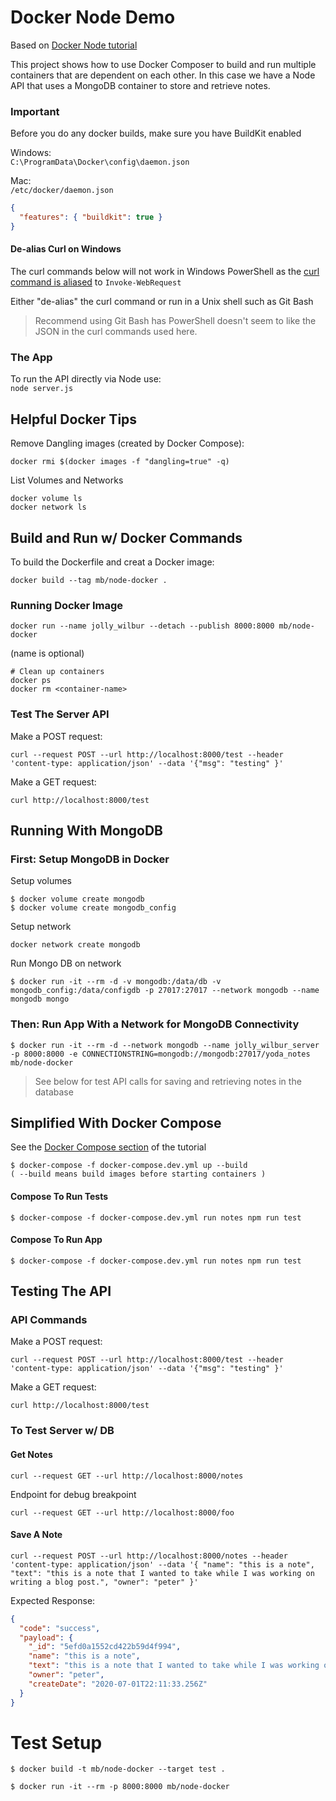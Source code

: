 # Docker Node Demo

Based on [Docker Node tutorial](https://docs.docker.com/language/nodejs/build-images/)

This project shows how to use Docker Composer to build and run multiple containers that are dependent on each other. In this case we have a Node API that uses a MongoDB container to store and retrieve notes.

### Important

Before you do any docker builds, make sure you have BuildKit enabled

Windows:  
`C:\ProgramData\Docker\config\daemon.json`

Mac:  
`/etc/docker/daemon.json`

```json
{
  "features": { "buildkit": true }
}
```

#### De-alias Curl on Windows

The curl commands below will not work in Windows PowerShell as the [curl command is aliased](https://stackoverflow.com/questions/28128918/positional-parameter-error-when-posting-data-with-curl) to `Invoke-WebRequest`

Either "de-alias" the curl command or run in a Unix shell such as Git Bash

> Recommend using Git Bash has PowerShell doesn't seem to like the JSON in the curl commands used here.

### The App

To run the API directly via Node use:  
`node server.js`

## Helpful Docker Tips

Remove Dangling images (created by Docker Compose):

```
docker rmi $(docker images -f "dangling=true" -q)
```

List Volumes and Networks

```
docker volume ls
docker network ls
```

## Build and Run w/ Docker Commands

To build the Dockerfile and creat a Docker image:

```
docker build --tag mb/node-docker .
```

### Running Docker Image

```
docker run --name jolly_wilbur --detach --publish 8000:8000 mb/node-docker
```

(name is optional)

```
# Clean up containers
docker ps
docker rm <container-name>
```

### Test The Server API

Make a POST request:

```
curl --request POST --url http://localhost:8000/test --header 'content-type: application/json' --data '{"msg": "testing" }'
```

Make a GET request:

```
curl http://localhost:8000/test
```

## Running With MongoDB

### First: Setup MongoDB in Docker

Setup volumes

```
$ docker volume create mongodb
$ docker volume create mongodb_config
```

Setup network

```
docker network create mongodb
```

Run Mongo DB on network

```
$ docker run -it --rm -d -v mongodb:/data/db -v mongodb_config:/data/configdb -p 27017:27017 --network mongodb --name mongodb mongo
```

### Then: Run App With a Network for MongoDB Connectivity

```
$ docker run -it --rm -d --network mongodb --name jolly_wilbur_server -p 8000:8000 -e CONNECTIONSTRING=mongodb://mongodb:27017/yoda_notes mb/node-docker
```

> See below for test API calls for saving and retrieving notes in the database

## Simplified With Docker Compose

See the [Docker Compose section](https://docs.docker.com/language/nodejs/develop/#use-compose-to-develop-locally) of the tutorial

```
$ docker-compose -f docker-compose.dev.yml up --build
( --build means build images before starting containers )
```

#### Compose To Run Tests

```
$ docker-compose -f docker-compose.dev.yml run notes npm run test
```

#### Compose To Run App

```
$ docker-compose -f docker-compose.dev.yml run notes npm run test
```

## Testing The API

### API Commands

Make a POST request:

```
curl --request POST --url http://localhost:8000/test --header 'content-type: application/json' --data '{"msg": "testing" }'
```

Make a GET request:

```
curl http://localhost:8000/test
```

### To Test Server w/ DB

#### Get Notes

```
curl --request GET --url http://localhost:8000/notes
```

Endpoint for debug breakpoint

```
curl --request GET --url http://localhost:8000/foo
```

#### Save A Note

```
curl --request POST --url http://localhost:8000/notes --header 'content-type: application/json' --data '{ "name": "this is a note", "text": "this is a note that I wanted to take while I was working on writing a blog post.", "owner": "peter" }'
```

Expected Response:

```json
{
  "code": "success",
  "payload": {
    "_id": "5efd0a1552cd422b59d4f994",
    "name": "this is a note",
    "text": "this is a note that I wanted to take while I was working on writing a blog post.",
    "owner": "peter",
    "createDate": "2020-07-01T22:11:33.256Z"
  }
}
```

# Test Setup

```
$ docker build -t mb/node-docker --target test .

$ docker run -it --rm -p 8000:8000 mb/node-docker
```
